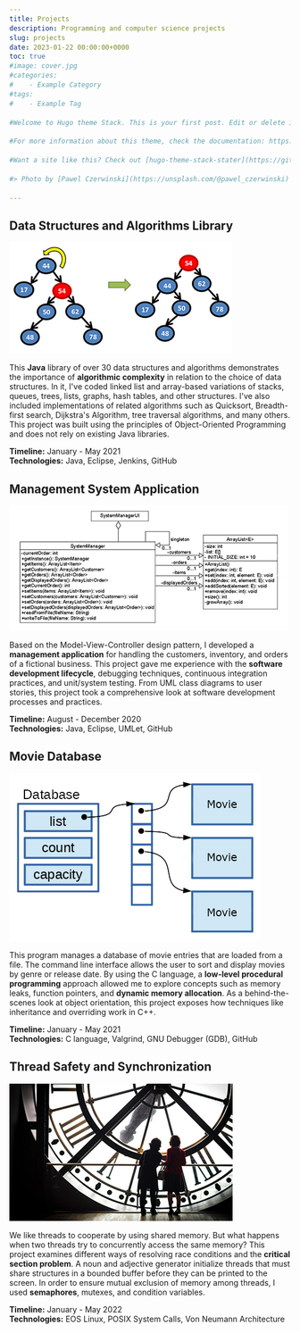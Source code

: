 ```yaml
---
title: Projects
description: Programming and computer science projects
slug: projects
date: 2023-01-22 00:00:00+0000
toc: true
#image: cover.jpg
#categories:
#    - Example Category
#tags:
#    - Example Tag

#Welcome to Hugo theme Stack. This is your first post. Edit or delete it, then start writing!

#For more information about this theme, check the documentation: https://docs.stack.jimmycai.com/

#Want a site like this? Check out [hugo-theme-stack-stater](https://github.com/CaiJimmy/#hugo-theme-stack-starter)

#> Photo by [Pawel Czerwinski](https://unsplash.com/@pawel_czerwinski) on [Unsplash](https://#unsplash.com/)

---
```


## Data Structures and Algorithms Library

![ ](structures.jpg)

This **Java** library of over 30 data structures and algorithms demonstrates the importance of **algorithmic complexity** in relation to the choice of data structures. In it, I've coded linked list and array-based variations of stacks, queues, trees, lists, graphs, hash tables, and other structures. I've also included implementations of related algorithms such as Quicksort, Breadth-first search, Dijkstra's Algorithm, tree traversal algorithms, and many others. This project was built using the principles of Object-Oriented Programming and does not rely on existing Java libraries.

**Timeline:** January - May 2021  
**Technologies:** Java, Eclipse, Jenkins, GitHub

## Management System Application

![ ](management.jpg)

Based on the Model-View-Controller design pattern, I developed a **management application** for handling the customers, inventory, and orders of a fictional business. This project gave me experience with the **software development lifecycle**, debugging techniques, continuous integration practices, and unit/system testing. From UML class diagrams to user stories, this project took a comprehensive look at software development processes and practices.

**Timeline:** August - December 2020  
**Technologies:** Java, Eclipse, UMLet, GitHub

## Movie Database

![ ](database.jpg)

This program manages a database of movie entries that are loaded from a file. The command line interface allows the user to sort and display movies by genre or release date. By using the C language, a **low-level procedural programming** approach allowed me to explore concepts such as memory leaks, function pointers, and **dynamic memory allocation**. As a behind-the-scenes look at object orientation, this project exposes how techniques like inheritance and overriding work in C++.

**Timeline:** January - May 2021  
**Technologies:** C language, Valgrind, GNU Debugger (GDB), GitHub

## Thread Safety and Synchronization

![ ](clock.jpg)

We like threads to cooperate by using shared memory. But what happens when two threads try to concurrently access the same memory? This project examines different ways of resolving race conditions and the **critical section problem**. A noun and adjective generator initialize threads that must share structures in a bounded buffer before they can be printed to the screen. In order to ensure mutual exclusion of memory among threads, I used **semaphores**, mutexes, and condition variables.

**Timeline:** January - May 2022  
**Technologies:** EOS Linux, POSIX System Calls, Von Neumann Architecture
